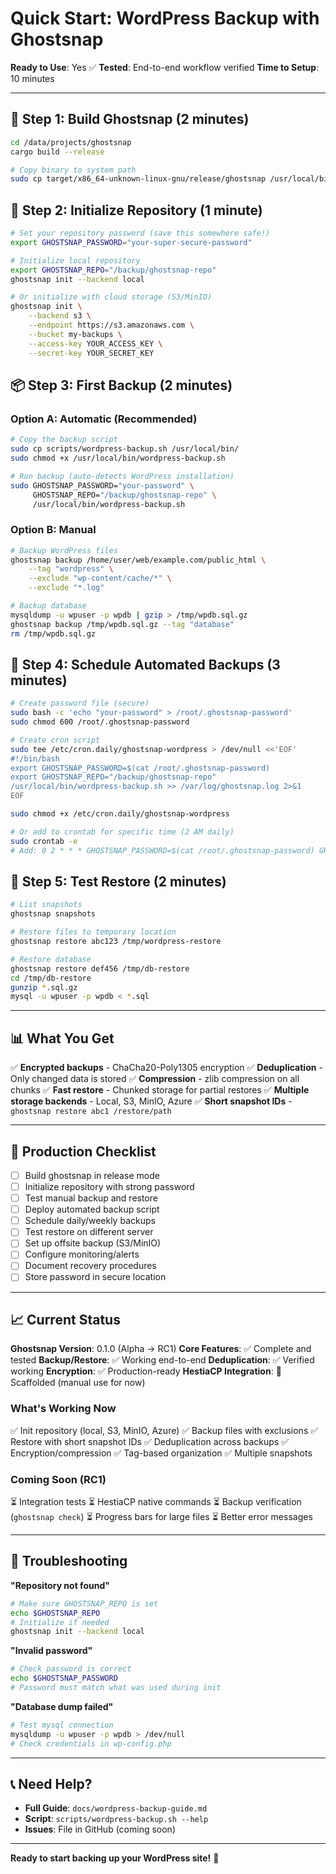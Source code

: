 # Quick Start: WordPress Backup with Ghostsnap

**Ready to Use**: Yes ✅
**Tested**: End-to-end workflow verified
**Time to Setup**: 10 minutes

---

## 🚀 Step 1: Build Ghostsnap (2 minutes)

```bash
cd /data/projects/ghostsnap
cargo build --release

# Copy binary to system path
sudo cp target/x86_64-unknown-linux-gnu/release/ghostsnap /usr/local/bin/
```

## 🔐 Step 2: Initialize Repository (1 minute)

```bash
# Set your repository password (save this somewhere safe!)
export GHOSTSNAP_PASSWORD="your-super-secure-password"

# Initialize local repository
export GHOSTSNAP_REPO="/backup/ghostsnap-repo"
ghostsnap init --backend local

# Or initialize with cloud storage (S3/MinIO)
ghostsnap init \
    --backend s3 \
    --endpoint https://s3.amazonaws.com \
    --bucket my-backups \
    --access-key YOUR_ACCESS_KEY \
    --secret-key YOUR_SECRET_KEY
```

## 📦 Step 3: First Backup (2 minutes)

### Option A: Automatic (Recommended)

```bash
# Copy the backup script
sudo cp scripts/wordpress-backup.sh /usr/local/bin/
sudo chmod +x /usr/local/bin/wordpress-backup.sh

# Run backup (auto-detects WordPress installation)
sudo GHOSTSNAP_PASSWORD="your-password" \
     GHOSTSNAP_REPO="/backup/ghostsnap-repo" \
     /usr/local/bin/wordpress-backup.sh
```

### Option B: Manual

```bash
# Backup WordPress files
ghostsnap backup /home/user/web/example.com/public_html \
    --tag "wordpress" \
    --exclude "wp-content/cache/*" \
    --exclude "*.log"

# Backup database
mysqldump -u wpuser -p wpdb | gzip > /tmp/wpdb.sql.gz
ghostsnap backup /tmp/wpdb.sql.gz --tag "database"
rm /tmp/wpdb.sql.gz
```

## 📅 Step 4: Schedule Automated Backups (3 minutes)

```bash
# Create password file (secure)
sudo bash -c 'echo "your-password" > /root/.ghostsnap-password'
sudo chmod 600 /root/.ghostsnap-password

# Create cron script
sudo tee /etc/cron.daily/ghostsnap-wordpress > /dev/null <<'EOF'
#!/bin/bash
export GHOSTSNAP_PASSWORD=$(cat /root/.ghostsnap-password)
export GHOSTSNAP_REPO="/backup/ghostsnap-repo"
/usr/local/bin/wordpress-backup.sh >> /var/log/ghostsnap.log 2>&1
EOF

sudo chmod +x /etc/cron.daily/ghostsnap-wordpress

# Or add to crontab for specific time (2 AM daily)
sudo crontab -e
# Add: 0 2 * * * GHOSTSNAP_PASSWORD=$(cat /root/.ghostsnap-password) GHOSTSNAP_REPO=/backup/ghostsnap-repo /usr/local/bin/wordpress-backup.sh
```

## 🔄 Step 5: Test Restore (2 minutes)

```bash
# List snapshots
ghostsnap snapshots

# Restore files to temporary location
ghostsnap restore abc123 /tmp/wordpress-restore

# Restore database
ghostsnap restore def456 /tmp/db-restore
cd /tmp/db-restore
gunzip *.sql.gz
mysql -u wpuser -p wpdb < *.sql
```

---

## 📊 What You Get

✅ **Encrypted backups** - ChaCha20-Poly1305 encryption
✅ **Deduplication** - Only changed data is stored
✅ **Compression** - zlib compression on all chunks
✅ **Fast restore** - Chunked storage for partial restores
✅ **Multiple storage backends** - Local, S3, MinIO, Azure
✅ **Short snapshot IDs** - `ghostsnap restore abc1 /restore/path`

---

## 🎯 Production Checklist

- [ ] Build ghostsnap in release mode
- [ ] Initialize repository with strong password
- [ ] Test manual backup and restore
- [ ] Deploy automated backup script
- [ ] Schedule daily/weekly backups
- [ ] Test restore on different server
- [ ] Set up offsite backup (S3/MinIO)
- [ ] Configure monitoring/alerts
- [ ] Document recovery procedures
- [ ] Store password in secure location

---

## 📈 Current Status

**Ghostsnap Version**: 0.1.0 (Alpha → RC1)
**Core Features**: ✅ Complete and tested
**Backup/Restore**: ✅ Working end-to-end
**Deduplication**: ✅ Verified working
**Encryption**: ✅ Production-ready
**HestiaCP Integration**: 🚧 Scaffolded (manual use for now)

### What's Working Now

✅ Init repository (local, S3, MinIO, Azure)
✅ Backup files with exclusions
✅ Restore with short snapshot IDs
✅ Deduplication across backups
✅ Encryption/compression
✅ Tag-based organization
✅ Multiple snapshots

### Coming Soon (RC1)

⏳ Integration tests
⏳ HestiaCP native commands
⏳ Backup verification (`ghostsnap check`)
⏳ Progress bars for large files
⏳ Better error messages

---

## 🐞 Troubleshooting

**"Repository not found"**
```bash
# Make sure GHOSTSNAP_REPO is set
echo $GHOSTSNAP_REPO
# Initialize if needed
ghostsnap init --backend local
```

**"Invalid password"**
```bash
# Check password is correct
echo $GHOSTSNAP_PASSWORD
# Password must match what was used during init
```

**"Database dump failed"**
```bash
# Test mysql connection
mysqldump -u wpuser -p wpdb > /dev/null
# Check credentials in wp-config.php
```

---

## 📞 Need Help?

- **Full Guide**: `docs/wordpress-backup-guide.md`
- **Script**: `scripts/wordpress-backup.sh --help`
- **Issues**: File in GitHub (coming soon)

---

**Ready to start backing up your WordPress site!** 🚀

